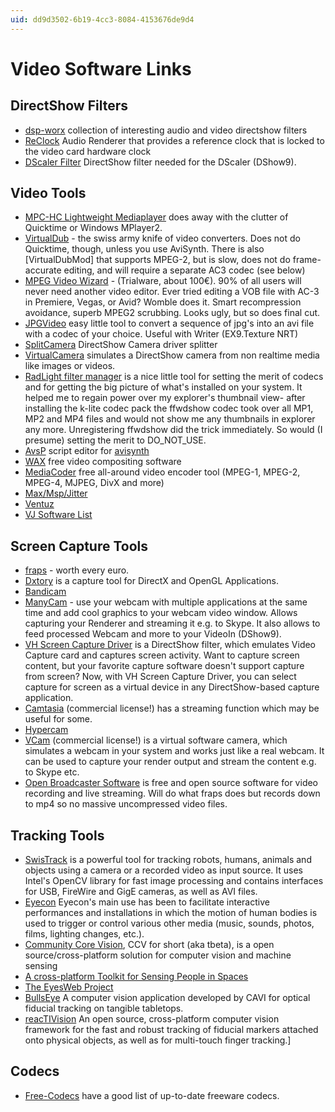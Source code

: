 ```yaml
---
uid: dd9d3502-6b19-4cc3-8084-4153676de9d4
---
```


# Video Software Links
## DirectShow Filters
* <a href="http://dsp-worx.de" class="extURL" target="_blank">dsp-worx</a> collection of interesting audio and video directshow filters  
* <a href="http://forum.slysoft.com/showthread.php?t=19931" class="extURL" target="_blank">ReClock</a> Audio Renderer that provides a reference clock that is locked to the video card hardware clock  
* <a href="http://deinterlace.sourceforge.net/" class="extURL" target="_blank">DScaler Filter</a> DirectShow filter needed for the <span class="node">DScaler (DShow9)</span>.  

## Video Tools
* <a href="http://mpc-hc.org/" class="extURL" target="_blank"> MPC-HC Lightweight Mediaplayer</a> does away with the clutter of Quicktime or Windows MPlayer2.  
* <a href="http://virtualdub.sourceforge.net/" class="extURL" target="_blank"> VirtualDub</a> - the swiss army knife of video converters. Does not do Quicktime, though, unless you use AviSynth. There is also [VirtualDubMod] that supports MPEG-2, but is slow, does not do frame-accurate editing, and will require a separate AC3 codec (see below)  
* <a href="http://www.womble.com" class="extURL" target="_blank">MPEG Video Wizard</a> - (Trialware, about 100€). 90% of all users will never need another video editor. Ever tried editing a VOB file with AC-3 in Premiere, Vegas, or Avid? Womble does it. Smart recompression avoidance, superb MPEG2 scrubbing. Looks ugly, but so does final cut.  
* <a href="http://www.ndrw.co.uk/download/free/jpgvideo/jpgvideo.zip" class="extURL" target="_blank">JPGVideo</a> easy little tool to convert a sequence of jpg's into an avi file with a codec of your choice. Useful with <span class="node">Writer (EX9.Texture NRT)</span>  
* <a href="http://www.splitcamera.com" class="extURL" target="_blank">SplitCamera</a> DirectShow Camera driver splitter  
* <a href="http://www.soundmorning.com" class="extURL" target="_blank">VirtualCamera</a> simulates a DirectShow camera from non realtime media like images or videos.  
* <a href="http://www.dvbviewer.tv/forum/topic/2543-radlight-filter-manager-v16/page-2#entry139116" class="extURL" target="_blank">RadLight filter manager</a> is a nice little tool for setting the merit of codecs and for getting the big picture of what's installed on your system. It helped me to regain power over my explorer's thumbnail view- after installing the k-lite codec pack the ffwdshow codec took over all MP1, MP2 and MP4 files and would not show me any thumbnails in explorer any more. Unregistering ffwdshow did the trick immediately. So would (I presume) setting the merit to DO_NOT_USE.  
* <a href="http://www.avisynth.nl/users/qwerpoi/" class="extURL" target="_blank">AvsP</a> script editor for <a href="http://www.avisynth.org/" class="extURL" target="_blank">avisynth</a>  
* <a href="http://www.debugmode.com/wax/" class="extURL" target="_blank">WAX</a> free video compositing software  
* <a href="http://www.mediacoderhq.com/" class="extURL" target="_blank">MediaCoder</a> free all-around video encoder tool (MPEG-1, MPEG-2, MPEG-4, MJPEG, DivX and more)  
* <a href="http://www.cycling74.com" class="extURL" target="_blank">Max/Msp/Jitter</a>  
* <a href="http://www.ventuz.com" class="extURL" target="_blank">Ventuz</a>  
* <a href="http://www.audiovisualizers.com/toolshak/vjprgpix/softmain.htm" class="extURL" target="_blank">VJ Software List</a>  

## Screen Capture Tools
* <a href="http://www.fraps.com" class="extURL" target="_blank">fraps</a> - worth every euro.  
* <a href="http://exkode.com/dxtory-features-en.html" class="extURL" target="_blank">Dxtory</a> is a capture tool for DirectX and OpenGL Applications.  
* <a href="http://www.bandicam.com/" class="extURL" target="_blank">Bandicam</a>  
* <a href="http://www.manycam.com/" class="extURL" target="_blank">ManyCam</a> - use your webcam with multiple applications at the same time and add cool graphics to your webcam video window. Allows capturing your Renderer and streaming it e.g. to Skype. It also allows to feed processed Webcam and more to your <span class="node">VideoIn (DShow9)</span>.  
* <a href="http://www.splitmedialabs.com/media-toolkits/vh-video-sdk/vh-screen-capture" class="extURL" target="_blank">VH Screen Capture Driver</a> is a DirectShow filter, which emulates Video Capture card and captures screen activity. Want to capture screen content, but your favorite capture software doesn't support capture from screen? Now, with VH Screen Capture Driver, you can select capture for screen as a virtual device in any DirectShow-based capture application.  
* <a href="http://www.techsmith.com/camtasia.html" class="extURL" target="_blank">Camtasia</a> (commercial license!) has a streaming function which may be useful for some.  
* <a href="http://www.hyperionics.com/" class="extURL" target="_blank"> Hypercam</a>  
* <a href="http://www.e2esoft.cn/vcam/" class="extURL" target="_blank"> VCam</a> (commercial license!) is a virtual software camera, which simulates a webcam in your system and works just like a real webcam. It can be used to capture your render output and stream the content e.g. to Skype etc.   
* <a href="https://obsproject.com/" class="extURL" target="_blank"> Open Broadcaster Software</a> is free and open source software for video recording and live streaming. Will do what fraps does but records down to mp4 so no massive uncompressed video files.  

## Tracking Tools
* <a href="http://en.wikibooks.org/wiki/SwisTrack" class="extURL" target="_blank">SwisTrack</a> is a powerful tool for tracking robots, humans, animals and objects using a camera or a recorded video as input source. It uses Intel's OpenCV library for fast image processing and contains interfaces for USB, FireWire and GigE cameras, as well as AVI files.  
* <a href="http://www.frieder-weiss.de/eyecon/" class="extURL" target="_blank">Eyecon</a> Eyecon's main use has been to facilitate interactive performances and installations in which the motion of human bodies is used to trigger or control various other media (music, sounds, photos, films, lighting changes, etc.).  
* <a href="http://ccv.nuigroup.com/" class="extURL" target="_blank">Community Core Vision</a>, CCV for short (aka tbeta), is a open source/cross-platform solution  for computer vision  and machine sensing  
* <a href="http://opentsps.com" class="extURL" target="_blank">A cross-platform Toolkit for Sensing People in Spaces</a>  
* <a href="http://www.infomus.org/eyesweb_ita.php" class="extURL" target="_blank"> The EyesWeb Project</a>  
* <a href="http://cavi.au.dk/research-areas/bullseye/" class="extURL" target="_blank">BullsEye</a> A computer vision application developed by CAVI for optical fiducial tracking on tangible tabletops.  
* <a href="http://reactivision.sourceforge.net/" class="extURL" target="_blank">reacTIVision</a> An open source, cross-platform computer vision framework for the fast and robust tracking of fiducial markers attached onto physical objects, as well as for multi-touch finger tracking.]  

## Codecs
* <a href="http://www.free-codecs.com/" class="extURL" target="_blank">Free-Codecs</a> have a good list of up-to-date freeware codecs.  